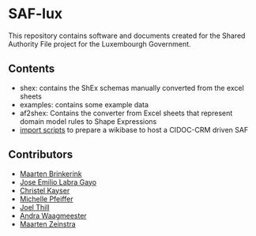 # SAF-lux

This repository contains software and documents created for the Shared Authority File project for the Luxembourgh Government.

## Contents

- shex: contains the ShEx schemas manually converted from the excel sheets
- examples: contains some example data
- af2shex: Contains the converter from Excel sheets that represent domain model rules to Shape Expressions
- [import scripts](https://github.com/weso/SAF-Lux/tree/main/import_scripts) to prepare a wikibase to host a CIDOC-CRM driven SAF

## Contributors

- [Maarten Brinkerink](https://github.com/digitaalwerktuig)
- [Jose Emilio Labra Gayo](http://labra.weso.es)
- [Christel Kayser]()
- [Michelle Pfeiffer]()
- [Joel Thill]()
- [Andra Waagmeester](https://github.com/andrawaag)
- [Maarten Zeinstra](https://github.com/mzeinstra)
